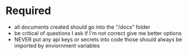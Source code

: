 # Required

- all documents created should go into the "/docs" folder
- be critical of questions I ask if I'm not correct give me better options
- NEVER put any api keys or secrets into code those should always be imported by enviornment variables
